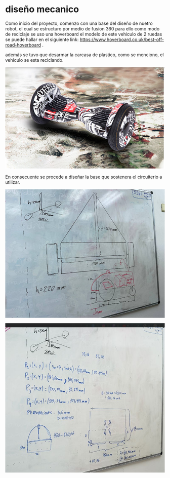 # diseño mecanico

Como inicio del proyecto, comenzo con una base del diseño de nuetro robot, el cual se estructuro por medio de fusion 360
para ello  como modo de reciclaje se uso una hoverboard el modelo de este vehiculo de 2 ruedas se puede hallar en el siguiente link: https://www.hoverboard.co.uk/best-off-road-hoverboard .

además se tuvo  que desarmar la carcasa de plastico, como se menciono, el vehiculo se esta reciclando.



<p align="center">
  <img src= https://github.com/Kivin2/Robotica_2_Soto_Bot/blob/Chuquimia-Kevin/hoverboard.png?raw=true />
</p>

En consecuente se procede a diseñar la base que sostenera el circuiterio a utilizar.
 
<p align="center">
  <img src=https://github.com/Kivin2/Robotica_2_Soto_Bot/blob/Chuquimia-Kevin/esquema_pizarra.png?raw=true />
</p>

<p align="center">
<img src= https://github.com/Kivin2/Robotica_2_Soto_Bot/blob/Chuquimia-Kevin/mediciones_base.png?raw=true/>
</p>
